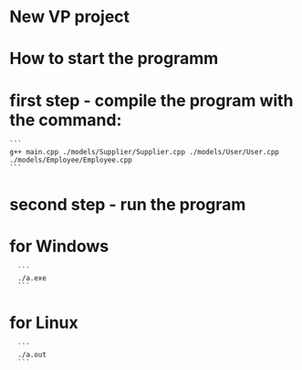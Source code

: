 # New VP project

  # How to start the programm
   # first step - compile the program with the command:
    ```
    g++ main.cpp ./models/Supplier/Supplier.cpp ./models/User/User.cpp ./models/Employee/Employee.cpp
    ```
   # second step - run the program
  # for Windows
      ```
      ./a.exe
      ```
  # for Linux
      ```
      ./a.out
      ```
